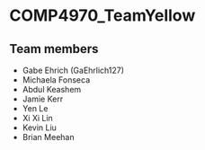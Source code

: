 # COMP4970_TeamYellow

## Team members

+ Gabe Ehrich (GaEhrlich127)
+ Michaela Fonseca  
+ Abdul Keashem  
+ Jamie Kerr  
+ Yen Le  
+ Xi Xi Lin  
+ Kevin Liu  
+ Brian Meehan  
